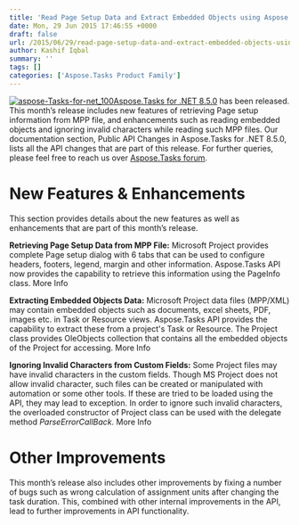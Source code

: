 ```yaml
---
title: 'Read Page Setup Data and Extract Embedded Objects using Aspose.Tasks for .NET 8.5.0'
date: Mon, 29 Jun 2015 17:46:55 +0000
draft: false
url: /2015/06/29/read-page-setup-data-and-extract-embedded-objects-using-aspose.tasks-for-.net-8.5.0/
author: Kashif Iqbal
summary: ''
tags: []
categories: ['Aspose.Tasks Product Family']
---
```


[![][1]](https://products.aspose.com/tasks/net)[Aspose.Tasks for .NET 8.5.0][2] has been released. This month’s release includes new features of retrieving Page setup information from MPP file, and enhancements such as reading embedded objects and ignoring invalid characters while reading such MPP files. Our documentation section, Public API Changes in Aspose.Tasks for .NET 8.5.0, lists all the API changes that are part of this release. For further queries, please feel free to reach us over [Aspose.Tasks forum][3].

# New Features & Enhancements

This section provides details about the new features as well as enhancements that are part of this month’s release.

**Retrieving Page Setup Data from MPP File:** Microsoft Project provides complete Page setup dialog with 6 tabs that can be used to configure headers, footers, legend, margin and other information. Aspose.Tasks API now provides the capability to retrieve this information using the PageInfo class. More Info

**Extracting Embedded Objects Data:** Microsoft Project data files (MPP/XML) may contain embedded objects such as documents, excel sheets, PDF, images etc. in Task or Resource views. Aspose.Tasks API provides the capability to extract these from a project's Task or Resource. The Project class provides OleObjects collection that contains all the embedded objects of the Project for accessing. More Info

**Ignoring Invalid Characters from Custom Fields:** Some Project files may have invalid characters in the custom fields. Though MS Project does not allow invalid character, such files can be created or manipulated with automation or some other tools. If these are tried to be loaded using the API, they may lead to exception. In order to ignore such invalid characters, the overloaded constructor of Project class can be used with the delegate method _ParseErrorCallBack_. More Info

# Other Improvements

This month’s release also includes other improvements by fixing a number of bugs such as wrong calculation of assignment units after changing the task duration. This, combined with other internal improvements in the API, lead to further improvements in API functionality.




[1]: https://blog.aspose.com/wp-content/uploads/sites/2/2015/06/aspose-Tasks-for-net_1001.png "aspose-Tasks-for-net_100"
[2]: http://www.aspose.com/community/files/51/.net-components/aspose.tasks-for-.net/entry637735.aspx
[3]: http://www.aspose.com/community/forums/aspose.tasks-product-family/96/showforum.aspx





